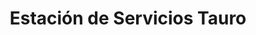 ---
title: "Estación de Servicios Tauro"
url: /caracas/estacion-de-servicios-tauro/
shop: comodidad
---